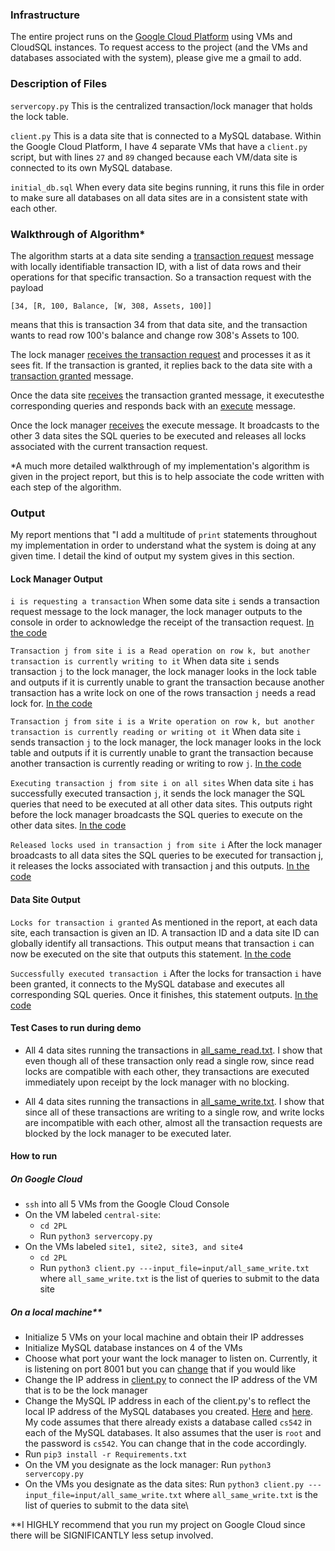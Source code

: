 ### Infrastructure

The entire project runs on the [Google Cloud Platform](https://cloud.google.com/) using VMs and CloudSQL instances. To request access to the
project (and the VMs and databases associated with the system), please give me a gmail to add. 

### Description of Files

```servercopy.py``` This is the centralized transaction/lock manager that holds the lock table. 

```client.py``` This is a data site that is connected to a MySQL database. Within the Google Cloud Platform, I have 4 separate VMs that have a ```client.py``` script, but with lines ```27``` and ```89``` changed because each VM/data site is connected to its own MySQL database. 

```initial_db.sql``` When every data site begins running, it runs this file in order to make sure all databases on all data sites are in a consistent state with each other. 

### Walkthrough of Algorithm*

The algorithm starts at a data site sending a [transaction request](https://github.com/dhu5432/2PL/blob/master/client.py#L132) message with locally identifiable transaction ID, with a list of data rows and their operations for that specific transaction. So a transaction request with the payload 

```[34, [R, 100, Balance, [W, 308, Assets, 100]]```

means that this is transaction 34 from that data site, and the transaction wants to read row 100's balance and change row 308's Assets to 100. 

The lock manager [receives the transaction request](https://github.com/dhu5432/2PL/blob/master/servercopy.py#L113) and processes it as it sees fit. If the transaction is granted, it replies back to the data site with a [transaction granted](https://github.com/dhu5432/2PL/blob/master/servercopy.py#L161) message. 

Once the data site [receives](https://github.com/dhu5432/2PL/blob/master/client.py#L41) the transaction granted message, it executesthe corresponding queries and responds back with an [execute](https://github.com/dhu5432/2PL/blob/master/client.py#L78) message. 

Once the lock manager [receives](https://github.com/dhu5432/2PL/blob/master/servercopy.py#L69) the execute message. It broadcasts to the other 3 data sites the SQL queries to be executed and releases all locks associated with the current transaction request. 


*A much more detailed walkthrough of my implementation's algorithm is given in the project report, but this is to help associate the code written with each step of the algorithm.

### Output
My report mentions that "I add a multitude of ```print``` statements throughout my implementation in order to understand what the system is doing at any given time. I detail the kind of output my system gives in this section. 

#### Lock Manager Output
```i is requesting a transaction``` When some data site ```i``` sends a transaction request message to the lock manager, the lock manager outputs to the console in order to acknowledge the receipt of the transaction request. [In the code](https://github.com/dhu5432/2PL/blob/master/servercopy.py#L121)

```Transaction j from site i is a Read operation on row k, but another transaction is currently writing to it``` When data site ```i``` sends transaction ```j``` to the lock manager, the lock manager looks in the lock table and outputs if it is currently unable to grant the transaction because another transaction has a write lock on one of the rows transaction ```j``` needs a read lock for. [In the code](https://github.com/dhu5432/2PL/blob/master/servercopy.py#L132)

```Transaction j from site i is a Write operation on row k, but another transaction is currently reading or writing ot it``` When data site ```i``` sends transaction ```j``` to the lock manager, the lock manager looks in the lock table and outputs if it is currently unable to grant the transaction because another transaction is currently reading or writing to row ```j```. [In the code](https://github.com/dhu5432/2PL/blob/master/servercopy.py#L134)

```Executing transaction j from site i on all sites``` When data site ```i``` has successfully executed transaction ```j```, it sends the lock manager the SQL queries that need to be executed at all other data sites. This outputs right before the lock manager broadcasts the SQL queries to execute on the other data sites. [In the code](https://github.com/dhu5432/2PL/blob/master/servercopy.py#L134)

```Released locks used in transaction j from site i``` After the lock manager broadcasts to all data sites the SQL queries to be executed for transaction j, it releases the locks associated with transaction j and this outputs. [In the code](https://github.com/dhu5432/2PL/blob/master/servercopy.py#L82)

#### Data Site Output
```Locks for transaction i granted``` As mentioned in the report, at each data site, each transaction is given an ID. A transaction ID and a data site ID can globally identify all transactions. This output means that transaction ```i``` can now be executed on the site that outputs this statement. [In the code](https://github.com/dhu5432/2PL/blob/master/client.py#L44)

```Successfully executed transaction i``` After the locks for transaction ```i``` have been granted, it connects to the MySQL database and executes all corresponding SQL queries. Once it finishes, this statement outputs. [In the code](https://github.com/dhu5432/2PL/blob/master/client.py#L77)

#### Test Cases to run during demo

* All 4 data sites running the transactions in [all_same_read.txt](https://github.com/dhu5432/2PL/blob/master/input/all_same_read.txt). I show that even though all of these transaction only read a single row, since read locks are compatible with each other, they transactions are executed immediately upon receipt by the lock manager with no blocking. 

* All 4 data sites running the transactions in [all_same_write.txt](https://github.com/dhu5432/2PL/blob/master/input/all_same_write.txt). I show that since all of these transactions are writing to a single row, and write locks are incompatible with each other, almost all the transaction requests are blocked by the lock manager to be executed later. 

#### How to run

##### On Google Cloud
* ```ssh``` into all 5 VMs from the Google Cloud Console
* On the VM labeled ```central-site```:
    * ```cd 2PL```
    * Run ```python3 servercopy.py``` 
* On the VMs labeled ```site1, site2, site3, and site4```
    * ```cd 2PL```
    * Run ```python3 client.py ---input_file=input/all_same_write.txt``` where ```all_same_write.txt``` is the list of queries to submit to the data site
    
##### On a local machine**
* Initialize 5 VMs on your local machine and obtain their IP addresses
* Initialize MySQL database instances on 4 of the VMs
* Choose what port your want the lock manager to listen on. Currently, it is listening on port 8001 but you can [change](https://github.com/dhu5432/2PL/blob/master/servercopy.py#L208) that if you would like
* Change the IP address in [client.py](https://github.com/dhu5432/2PL/blob/master/client.py#L102) to connect the IP address of the VM that is to be the lock manager
* Change the MySQL IP address in each of the client.py's to reflect the local IP address of the MySQL databases you created. [Here](https://github.com/dhu5432/2PL/blob/master/client.py#L28) and [here](https://github.com/dhu5432/2PL/blob/master/client.py#L55). My code assumes that there already exists a database called ```cs542``` in each of the MySQL databases. It also assumes that the user is ```root``` and the password is ```cs542```. You can change that in the code accordingly. 
* Run ```pip3 install -r Requirements.txt```
* On the VM you designate as the lock manager: Run ```python3 servercopy.py``` 
* On the VMs you designate as the data sites: Run ```python3 client.py ---input_file=input/all_same_write.txt``` where ```all_same_write.txt``` is the list of queries to submit to the data site\

\**I HIGHLY recommend that you run my project on Google Cloud since there will be SIGNIFICANTLY less setup involved. 



